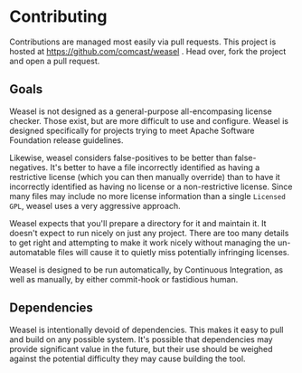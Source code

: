 <!--
Licensed to the Apache Software Foundation (ASF) under one
or more contributor license agreements.  See the NOTICE file
distributed with this work for additional information
regarding copyright ownership.  The ASF licenses this file
to you under the Apache License, Version 2.0 (the
"License"); you may not use this file except in compliance
with the License.  You may obtain a copy of the License at

  http://www.apache.org/licenses/LICENSE-2.0

Unless required by applicable law or agreed to in writing,
software distributed under the License is distributed on an
"AS IS" BASIS, WITHOUT WARRANTIES OR CONDITIONS OF ANY
KIND, either express or implied.  See the License for the
specific language governing permissions and limitations
under the License.
-->
Contributing
============

Contributions are managed most easily via pull requests. This project is
hosted at https://github.com/comcast/weasel . Head over, fork the
project and open a pull request.

Goals
-----

Weasel is not designed as a general-purpose all-encompasing license
checker. Those exist, but are more difficult to use and configure.
Weasel is designed specifically for projects trying to meet Apache
Software Foundation release guidelines.

Likewise, weasel considers false-positives to be better than
false-negatives. It's better to have a file incorrectly identified as
having a restrictive license (which you can then manually override) than
to have it incorrectly identified as having no license or a
non-restrictive license. Since many files may include no more license
information than a single `Licensed GPL`, weasel uses a very aggressive
approach.

Weasel expects that you'll prepare a directory for it and maintain it.
It doesn't expect to run nicely on just any project. There are too many
details to get right and attempting to make it work nicely without
managing the un-automatable files will cause it to quietly miss
potentially infringing licenses.

Weasel is designed to be run automatically, by Continuous Integration,
as well as manually, by either commit-hook or fastidious human.

Dependencies
------------

Weasel is intentionally devoid of dependencies. This makes it easy to
pull and build on any possible system. It's possible that dependencies
may provide significant value in the future, but their use should be
weighed against the potential difficulty they may cause building the
tool.
